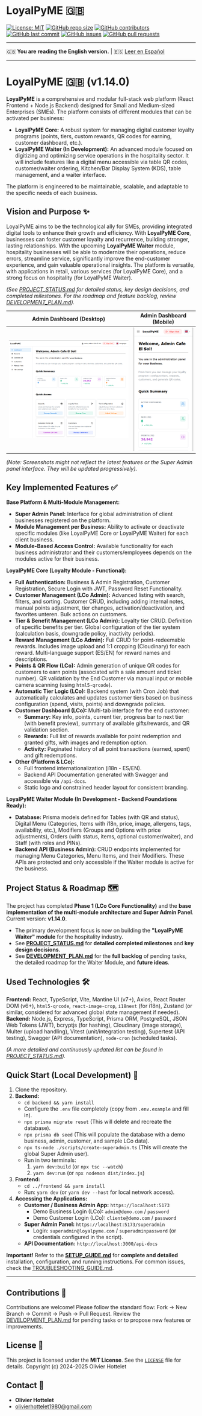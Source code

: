 # LoyalPyME 🇬🇧

[![License: MIT](https://img.shields.io/badge/License-MIT-yellow.svg?style=flat-square)](https://opensource.org/licenses/MIT)
[![GitHub repo size](https://img.shields.io/github/repo-size/R3v180/LoyalPyME?style=flat-square)](https://github.com/R3v180/LoyalPyME)
[![GitHub contributors](https://img.shields.io/github/contributors/R3v180/LoyalPyME?style=flat-square)](https://github.com/R3v180/LoyalPyME/graphs/contributors)
[![GitHub last commit](https://img.shields.io/github/last-commit/R3v180/LoyalPyME?style=flat-square)](https://github.com/R3v180/LoyalPyME/commits/main)
[![GitHub issues](https://img.shields.io/github/issues/R3v180/LoyalPyME?style=flat-square)](https://github.com/R3v180/LoyalPyME/issues)
[![GitHub pull requests](https://img.shields.io/github/issues-pr/R3v180/LoyalPyME?style=flat-square)](https://github.com/R3v180/LoyalPyME/pulls)

---

🇬🇧 **You are reading the English version.** | 🇪🇸 [Leer en Español](README.es.md)

---

# LoyalPyME 🇬🇧 (v1.14.0)

**LoyalPyME** is a comprehensive and modular full-stack web platform (React Frontend + Node.js Backend) designed for Small and Medium-sized Enterprises (SMEs). The platform consists of different modules that can be activated per business:

- **LoyalPyME Core:** A robust system for managing digital customer loyalty programs (points, tiers, custom rewards, QR codes for earning, customer dashboard, etc.).
- **LoyalPyME Waiter (In Development):** An advanced module focused on digitizing and optimizing service operations in the hospitality sector. It will include features like a digital menu accessible via table QR codes, customer/waiter ordering, Kitchen/Bar Display System (KDS), table management, and a waiter interface.

The platform is engineered to be maintainable, scalable, and adaptable to the specific needs of each business.

## Vision and Purpose ✨

LoyalPyME aims to be the technological ally for SMEs, providing integrated digital tools to enhance their growth and efficiency.
With **LoyalPyME Core**, businesses can foster customer loyalty and recurrence, building stronger, lasting relationships.
With the upcoming **LoyalPyME Waiter** module, hospitality businesses will be able to modernize their operations, reduce errors, streamline service, significantly improve the end-customer experience, and gain valuable operational insights.
The platform is versatile, with applications in retail, various services (for LoyalPyME Core), and a strong focus on hospitality (for LoyalPyME Waiter).

_(See [PROJECT_STATUS.md](./PROJECT_STATUS.md) for detailed status, key design decisions, and completed milestones. For the roadmap and feature backlog, review [DEVELOPMENT_PLAN.md](./DEVELOPMENT_PLAN.md))._

|                                    Admin Dashboard (Desktop)                                    |                                       Admin Dashboard (Mobile)                                       |
| :---------------------------------------------------------------------------------------------: | :--------------------------------------------------------------------------------------------------: |
| <img src="images/SC_LoyalPyME.png" alt="LoyalPyME Admin Dashboard - Desktop View" width="100%"> | <img src="images/SC_LoyalPyME_PHONE.png" alt="LoyalPyME Admin Dashboard - Mobile View" width="100%"> |

_(Note: Screenshots might not reflect the latest features or the Super Admin panel interface. They will be updated progressively)._

## Key Implemented Features ✅

**Base Platform & Multi-Module Management:**

- **Super Admin Panel:** Interface for global administration of client businesses registered on the platform.
- **Module Management per Business:** Ability to activate or deactivate specific modules (like LoyalPyME Core or LoyalPyME Waiter) for each client business.
- **Module-Based Access Control:** Available functionality for each business administrator and their customers/employees depends on the modules active for their business.

**LoyalPyME Core (Loyalty Module - Functional):**

- **Full Authentication:** Business & Admin Registration, Customer Registration, Secure Login with JWT, Password Reset Functionality.
- **Customer Management (LCo Admin):** Advanced listing with search, filters, and sorting. Customer CRUD, including adding internal notes, manual points adjustment, tier changes, activation/deactivation, and favorites unteren. Bulk actions on customers.
- **Tier & Benefit Management (LCo Admin):** Loyalty tier CRUD. Definition of specific benefits per tier. Global configuration of the tier system (calculation basis, downgrade policy, inactivity periods).
- **Reward Management (LCo Admin):** Full CRUD for point-redeemable rewards. Includes image upload and 1:1 cropping (Cloudinary) for each reward. Multi-language support (ES/EN) for reward names and descriptions.
- **Points & QR Flow (LCo):** Admin generation of unique QR codes for customers to earn points (associated with a sale amount and ticket number). QR validation by the End Customer via manual input or mobile camera scanning (using `html5-qrcode`).
- **Automatic Tier Logic (LCo):** Backend system (with Cron Job) that automatically calculates and updates customer tiers based on business configuration (spend, visits, points) and downgrade policies.
- **Customer Dashboard (LCo):** Multi-tab interface for the end customer:
  - **Summary:** Key info, points, current tier, progress bar to next tier (with benefit preview), summary of available gifts/rewards, and QR validation section.
  - **Rewards:** Full list of rewards available for point redemption and granted gifts, with images and redemption option.
  - **Activity:** Paginated history of all point transactions (earned, spent) and gift redemptions.
- **Other (Platform & LCo):**
  - Full frontend internationalization (i18n - ES/EN).
  - Backend API Documentation generated with Swagger and accessible via `/api-docs`.
  - Static logo and constrained header layout for consistent branding.

**LoyalPyME Waiter Module (In Development - Backend Foundations Ready):**

- **Database:** Prisma models defined for Tables (with QR and status), Digital Menu (Categories, Items with i18n, price, image, allergens, tags, availability, etc.), Modifiers (Groups and Options with price adjustments), Orders (with status, items, optional customer/waiter), and Staff (with roles and PINs).
- **Backend API (Business Admin):** CRUD endpoints implemented for managing Menu Categories, Menu Items, and their Modifiers. These APIs are protected and only accessible if the Waiter module is active for the business.

## Project Status & Roadmap 🗺️

The project has completed **Phase 1 (LCo Core Functionality)** and the **base implementation of the multi-module architecture and Super Admin Panel**. Current version: **v1.14.0**.

- The primary development focus is now on building the **"LoyalPyME Waiter" module** for the hospitality industry.
- See **[PROJECT_STATUS.md](./PROJECT_STATUS.md)** for **detailed completed milestones** and **key design decisions**.
- See **[DEVELOPMENT_PLAN.md](./DEVELOPMENT_PLAN.md)** for the **full backlog** of pending tasks, the detailed roadmap for the Waiter Module, and **future ideas**.

## Used Technologies 🛠️

**Frontend:** React, TypeScript, Vite, Mantine UI (v7+), Axios, React Router DOM (v6+), `html5-qrcode`, `react-image-crop`, `i18next` (for i18n), Zustand (or similar, considered for advanced global state management if needed).
**Backend:** Node.js, Express, TypeScript, Prisma ORM, PostgreSQL, JSON Web Tokens (JWT), bcryptjs (for hashing), Cloudinary (image storage), Multer (upload handling), Vitest (unit/integration testing), Supertest (API testing), Swagger (API documentation), `node-cron` (scheduled tasks).

_(A more detailed and continuously updated list can be found in [PROJECT_STATUS.md](./PROJECT_STATUS.md))._

## Quick Start (Local Development) 🚀

1.  Clone the repository.
2.  **Backend:**
    - `cd backend && yarn install`
    - Configure the `.env` file completely (copy from `.env.example` and fill in).
    - `npx prisma migrate reset` (This will delete and recreate the database).
    - `npx prisma db seed` (This will populate the database with a demo business, admin, customer, and sample LCo data).
    - `npx ts-node ./scripts/create-superadmin.ts` (This will create the global Super Admin user).
    - Run in two terminals:
      1.  `yarn dev:build` (or `npx tsc --watch`)
      2.  `yarn dev:run` (or `npx nodemon dist/index.js`)
3.  **Frontend:**
    - `cd ../frontend && yarn install`
    - Run: `yarn dev` (or `yarn dev --host` for local network access).
4.  **Accessing the Applications:**
    - **Customer / Business Admin App:** `https://localhost:5173`
      - Demo Business Login (LCo): `admin@demo.com` / `password`
      - Demo Customer Login (LCo): `cliente@demo.com` / `password`
    - **Super Admin Panel:** `https://localhost:5173/superadmin`
      - Login: `superadmin@loyalpyme.com` / `superadminpassword` (or credentials configured in the script).
    - **API Documentation:** `http://localhost:3000/api-docs`

**Important!** Refer to the **[SETUP_GUIDE.md](./SETUP_GUIDE.md)** for **complete and detailed** installation, configuration, and running instructions. For common issues, check the [TROUBLESHOOTING_GUIDE.md](./TROUBLESHOOTING_GUIDE.md).

---

## Contributions 🤝

Contributions are welcome! Please follow the standard flow: Fork -> New Branch -> Commit -> Push -> Pull Request. Review the [DEVELOPMENT_PLAN.md](./DEVELOPMENT_PLAN.md) for pending tasks or to propose new features or improvements.

## License 📜

This project is licensed under the **MIT License**. See the [`LICENSE`](./LICENSE) file for details.
Copyright (c) 2024-2025 Olivier Hottelet

## Contact 📧

- **Olivier Hottelet**
- olivierhottelet1980@gmail.com
